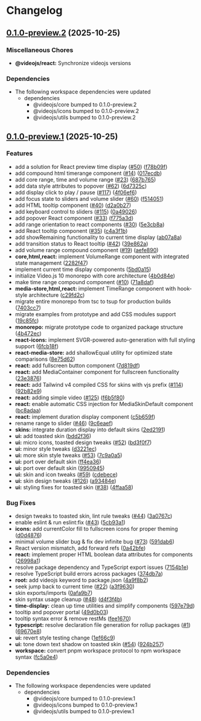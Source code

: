 # Changelog

## [0.1.0-preview.2](https://github.com/videojs/v10/compare/@videojs/react@0.1.0-preview.1...@videojs/react@0.1.0-preview.2) (2025-10-25)


### Miscellaneous Chores

* **@videojs/react:** Synchronize videojs versions


### Dependencies

* The following workspace dependencies were updated
  * dependencies
    * @videojs/core bumped to 0.1.0-preview.2
    * @videojs/icons bumped to 0.1.0-preview.2
    * @videojs/utils bumped to 0.1.0-preview.2

## [0.1.0-preview.1](https://github.com/videojs/v10/compare/@videojs/react@0.1.0-preview.0...@videojs/react@0.1.0-preview.1) (2025-10-25)


### Features

* add a solution for React preview time display ([#50](https://github.com/videojs/v10/issues/50)) ([f78b09f](https://github.com/videojs/v10/commit/f78b09fd16b7a9ee5a404c9260e3e764fb77ddde))
* add compound html timerange component ([#14](https://github.com/videojs/v10/issues/14)) ([017ecdb](https://github.com/videojs/v10/commit/017ecdbff991d140ea42e4a855269a54e0a19adc))
* add core range, time and volume range ([#23](https://github.com/videojs/v10/issues/23)) ([687b765](https://github.com/videojs/v10/commit/687b7655b0b6356c28663ca85c8f6d25a1023c18))
* add data style attributes to popover ([#62](https://github.com/videojs/v10/issues/62)) ([6d7325c](https://github.com/videojs/v10/commit/6d7325cedb182c37b955e729d32204e4afbba948))
* add display click to play / pause ([#117](https://github.com/videojs/v10/issues/117)) ([4f06ef6](https://github.com/videojs/v10/commit/4f06ef6c7684fd7064ca76685003a1c38ebd09cd))
* add focus state to sliders and volume slider ([#60](https://github.com/videojs/v10/issues/60)) ([f514051](https://github.com/videojs/v10/commit/f514051263f95d892315eed9d44b3d83829e5d4b))
* add HTML tooltip component ([#40](https://github.com/videojs/v10/issues/40)) ([d2a0b27](https://github.com/videojs/v10/commit/d2a0b27272f1967e5f7cde2df12920af92e3c300))
* add keyboard control to sliders ([#115](https://github.com/videojs/v10/issues/115)) ([0a49026](https://github.com/videojs/v10/commit/0a4902623d58f51055b1cc65498a0e716533ec29))
* add popover React component ([#33](https://github.com/videojs/v10/issues/33)) ([f775a3d](https://github.com/videojs/v10/commit/f775a3daf7573efb7fdbb15e96cf100daba4a487))
* add range orientation to react components ([#30](https://github.com/videojs/v10/issues/30)) ([5e3cb8a](https://github.com/videojs/v10/commit/5e3cb8ad8134ecaf20b6e021e301a38b8ed06de2))
* add React tooltip component ([#35](https://github.com/videojs/v10/issues/35)) ([c4a3f1b](https://github.com/videojs/v10/commit/c4a3f1b2f61d67f3346acd4aa2bf13630a6283eb))
* add showRemaining functionality to current time display ([ab07a8a](https://github.com/videojs/v10/commit/ab07a8a9a26f68066e292718f3cd17a2640c5477))
* add transition status to React tooltip ([#42](https://github.com/videojs/v10/issues/42)) ([39e862a](https://github.com/videojs/v10/commit/39e862a48704d31c9c1ca932a789438e3c54ec31))
* add volume range compound component ([#19](https://github.com/videojs/v10/issues/19)) ([aefe890](https://github.com/videojs/v10/commit/aefe890fee93981542282087b2f2c7474f1b47e6))
* **core,html,react:** implement VolumeRange component with integrated state management ([2282f47](https://github.com/videojs/v10/commit/2282f4799b1c3fc3c55473bdfc2def86384d5d19))
* implement current time display components ([5bd0a15](https://github.com/videojs/v10/commit/5bd0a154dbba01d2a5d11eb1f548fe4baa581675))
* initialize Video.js 10 monorepo with core architecture ([4b0d84e](https://github.com/videojs/v10/commit/4b0d84e9c8adfa7401084389da5deb751420b629))
* make time range compound component ([#10](https://github.com/videojs/v10/issues/10)) ([71a8daf](https://github.com/videojs/v10/commit/71a8dafd741c50fb489707678e23807fabe4cb4e))
* **media-store,html,react:** implement TimeRange component with hook-style architecture ([c29fd2c](https://github.com/videojs/v10/commit/c29fd2c2c1edd61c09a6683041c709a990d8a6f0))
* migrate entire monorepo from tsc to tsup for production builds ([7403cc7](https://github.com/videojs/v10/commit/7403cc728119322888e527468a07a7634f43b32a))
* migrate examples from prototype and add CSS modules support ([19c85fc](https://github.com/videojs/v10/commit/19c85fc2f8eb50c04dc6fa40322a2bd03358ad2e))
* **monorepo:** migrate prototype code to organized package structure ([4b472ec](https://github.com/videojs/v10/commit/4b472ec49cd91f0af61cb5aaa039d428982d3b91))
* **react-icons:** implement SVGR-powered auto-generation with full styling support ([6fcb18f](https://github.com/videojs/v10/commit/6fcb18f1d2b108990025f8ea67b3a31e17879d49))
* **react-media-store:** add shallowEqual utility for optimized state comparisons ([8e75d62](https://github.com/videojs/v10/commit/8e75d62f629b9320aeef48801856e1afb6c341ef))
* **react:** add fullscreen button component ([7d819df](https://github.com/videojs/v10/commit/7d819dfcd97a545ee46e1a62a20e553896b6e92e))
* **react:** add MediaContainer component for fullscreen functionality ([23e3876](https://github.com/videojs/v10/commit/23e38766308a21a7e5b17196344159f06581813c))
* **react:** add Tailwind v4 compiled CSS for skins with vjs prefix ([#114](https://github.com/videojs/v10/issues/114)) ([92b82e9](https://github.com/videojs/v10/commit/92b82e94f9cc856164f3b1c1a4e356fb2b07a73f))
* **react:** adding simple video ([#125](https://github.com/videojs/v10/issues/125)) ([f6b5f80](https://github.com/videojs/v10/commit/f6b5f804bf92e3e4573a8e93f7051636dcc36143))
* **react:** enable automatic CSS injection for MediaSkinDefault component ([bc8adaa](https://github.com/videojs/v10/commit/bc8adaa508802e9db95953e32963fe0e88107acf))
* **react:** implement duration display component ([c5b659f](https://github.com/videojs/v10/commit/c5b659f4493787cadead2196c41e7f697c9737c7))
* rename range to slider ([#46](https://github.com/videojs/v10/issues/46)) ([9c6eaef](https://github.com/videojs/v10/commit/9c6eaef2aa61771ae1407d0a594b3f790e0ff665))
* **skins:** integrate duration display into default skins ([2ed2191](https://github.com/videojs/v10/commit/2ed219158ddf6f720ce1be8e328bec4603a7e847))
* **ui:** add toasted skin ([bdd2f36](https://github.com/videojs/v10/commit/bdd2f36e13cf53fb2cec61730dece42a1ce8ce84))
* **ui:** micro icons, toasted design tweaks ([#52](https://github.com/videojs/v10/issues/52)) ([bd3f0f7](https://github.com/videojs/v10/commit/bd3f0f7510480125653506d8e2e560234f6c06f2))
* **ui:** minor style tweaks ([d3221ec](https://github.com/videojs/v10/commit/d3221ec21181090f7c5694f1951636c13b4c330b))
* **ui:** more skin style tweaks ([#53](https://github.com/videojs/v10/issues/53)) ([7c9a0a5](https://github.com/videojs/v10/commit/7c9a0a5e3e838c430c073b0b36dff3a81ad9aa46))
* **ui:** port over default skin ([ff4ea36](https://github.com/videojs/v10/commit/ff4ea3693e63ab3b5a728988ca44f3bab669e8ff))
* **ui:** port over default skin ([9950945](https://github.com/videojs/v10/commit/995094500823e1063e7ae291c9a2ea9a4aa74847))
* **ui:** skin and icon tweaks ([#59](https://github.com/videojs/v10/issues/59)) ([cdebece](https://github.com/videojs/v10/commit/cdebece1ebe8e5160b90e49ac2cbf05a7e0b6dca))
* **ui:** skin design tweaks ([#126](https://github.com/videojs/v10/issues/126)) ([a93484e](https://github.com/videojs/v10/commit/a93484e86b1d9209e3c49bfc6b2f5b11db55d7af))
* **ui:** styling fixes for toasted skin ([#38](https://github.com/videojs/v10/issues/38)) ([4ffaa58](https://github.com/videojs/v10/commit/4ffaa586340688ac9f5fb6d2ae3c02a62e9c4ab7))


### Bug Fixes

* design tweaks to toasted skin, lint rule tweaks ([#44](https://github.com/videojs/v10/issues/44)) ([3a0767c](https://github.com/videojs/v10/commit/3a0767c3407b2d6d8af3d3a8afd57b1e76efda85))
* enable eslint & run eslint:fix ([#43](https://github.com/videojs/v10/issues/43)) ([5cb93a1](https://github.com/videojs/v10/commit/5cb93a14a7f47d66d5c71f9b82867621beda236c))
* **icons:** add currentColor fill to fullscreen icons for proper theming ([d0d4876](https://github.com/videojs/v10/commit/d0d487601eb2da669be9a83cc8201d94998ec334))
* minimal volume slider bug & fix dev infinite bug ([#73](https://github.com/videojs/v10/issues/73)) ([591dab6](https://github.com/videojs/v10/commit/591dab66caf8829017688007320f92b7445c4baa))
* React version mismatch, add forward refs ([0a42bfe](https://github.com/videojs/v10/commit/0a42bfe86d1432c30a9f632a4235e4317c5b87e9))
* **react:** implement proper HTML boolean data attributes for components ([26998a1](https://github.com/videojs/v10/commit/26998a121710d57c56eaf8dfe9f423a4fe91a401))
* resolve package dependency and TypeScript export issues ([7154b1e](https://github.com/videojs/v10/commit/7154b1e44674a61735ab0f393a8bed3fcc689f8d))
* resolve TypeScript build errors across packages ([374db7a](https://github.com/videojs/v10/commit/374db7afc07d6211bfd3f8079bbcd9613f3b69f3))
* **root:** add videojs keyword to package.json ([4a9f8b2](https://github.com/videojs/v10/commit/4a9f8b2ad6fb27b463dcfe8d1a5fd883c9fa21d1))
* seek jump back to current time ([#22](https://github.com/videojs/v10/issues/22)) ([a3f9630](https://github.com/videojs/v10/commit/a3f9630bd1eb34a16f339ffd30071b8adc864ca0))
* skin exports/imports ([0afa9b7](https://github.com/videojs/v10/commit/0afa9b7187088b42408e6c64eff9026484473183))
* skin syntax usage cleanup ([#48](https://github.com/videojs/v10/issues/48)) ([d4f3f4b](https://github.com/videojs/v10/commit/d4f3f4b75b2c94c47b18242f131ac7050eb54cfc))
* **time-display:** clean up time utilities and simplify components ([597e79d](https://github.com/videojs/v10/commit/597e79d7fc12737353c8c9eb3f6e77ef0a04e9ed))
* tooltip and popover portal ([49d0b03](https://github.com/videojs/v10/commit/49d0b03d899c61b6c980a198ed531baeafe4dde7))
* tooltip syntax error & remove restMs ([fee1670](https://github.com/videojs/v10/commit/fee16708cb13670e30c8628425d621e2cfe0c7c6))
* **typescript:** resolve declaration file generation for rollup packages ([#1](https://github.com/videojs/v10/issues/1)) ([69670e8](https://github.com/videojs/v10/commit/69670e8d7134db34aee665d8871cd17901625915))
* **ui:** revert style testing change ([1ef66c9](https://github.com/videojs/v10/commit/1ef66c94611ad46f0f0b2f2fea0e0f0aa3e268f0))
* **ui:** tone down text shadow on toasted skin ([#54](https://github.com/videojs/v10/issues/54)) ([924b257](https://github.com/videojs/v10/commit/924b2578a41ad90df2c674e48016ff0aaa58287e))
* **workspace:** convert pnpm workspace protocol to npm workspace syntax ([fc5a0e4](https://github.com/videojs/v10/commit/fc5a0e46fd15f30245cb743a8006fc097c5b890e))


### Dependencies

* The following workspace dependencies were updated
  * dependencies
    * @videojs/core bumped to 0.1.0-preview.1
    * @videojs/icons bumped to 0.1.0-preview.1
    * @videojs/utils bumped to 0.1.0-preview.1
